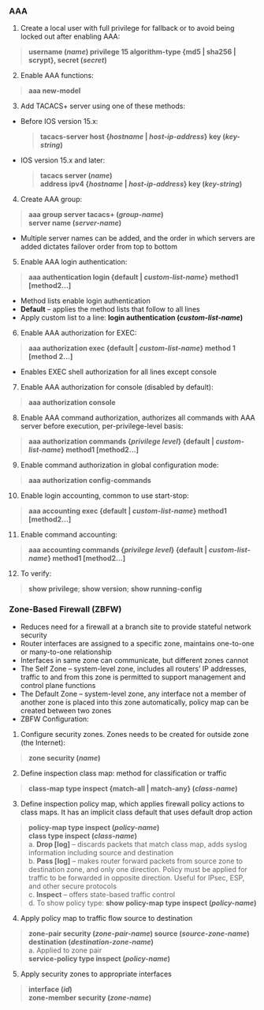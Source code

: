 ### AAA  
1. Create a local user with full privilege for fallback or to avoid being locked out after enabling AAA:  
> **username (*name*) privilege 15 algorithm-type {md5 | sha256 | scrypt}, secret (*secret*)**  
2. Enable AAA functions:  
> **aaa new-model**  
3. Add TACACS+ server using one of these methods:  
* Before IOS version 15.x:  
  > **tacacs-server host {*hostname* | *host-ip-address*} key (*key-string*)**  
* IOS version 15.x and later:  
  > **tacacs server (*name*)**  
  > **address ipv4 {*hostname* | *host-ip-address*} key (*key-string*)**  
4. Create AAA group:  
 > **aaa group server tacacs+ (*group-name*)**  
 > **server name (*server-name*)**  
* Multiple server names can be added, and the order in which servers are added dictates failover order from top to bottom  
5. Enable AAA login authentication:  
 > **aaa authentication login {default | *custom-list-name*} method1 [method2...]**  
* Method lists enable login authentication  
* **Default** – applies the method lists that follow to all lines  
* Apply custom list to a line: **login authentication (*custom-list-name*)**  
6. Enable AAA authorization for EXEC:  
> **aaa authorization exec {default | *custom-list-name*} method 1 [method 2...]**  
* Enables EXEC shell authorization for all lines except console  
7. Enable AAA authorization for console (disabled by default):  
> **aaa authorization console**  
8. Enable AAA command authorization, authorizes all commands with AAA server before execution, per-privilege-level basis:  
> **aaa authorization commands {*privilege level*} {default | *custom-list-name*} method1 [method2…]**  
9. Enable command authorization in global configuration mode:  
> **aaa authorization config-commands**  
10. Enable login accounting, common to use start-stop:  
> **aaa accounting exec {default | *custom-list-name*} method1 [method2…]**  
11. Enable command accounting:  
> **aaa accounting commands {*privilege level*} {default | *custom-list-name*} method1 [method2…]**  
12. To verify:  
> **show privilege**; **show version**; **show running-config**  


### Zone-Based Firewall (ZBFW)  
* Reduces need for a firewall at a branch site to provide stateful network security  
* Router interfaces are assigned to a specific zone, maintains one-to-one or many-to-one relationship  
* Interfaces in same zone can communicate, but different zones cannot  
* The Self Zone – system-level zone, includes all routers’ IP addresses, traffic to and from this zone is permitted to support management and control plane functions  
* The Default Zone – system-level zone, any interface not a member of another zone is placed into this zone automatically, policy map can be created between two zones  
* ZBFW Configuration:  
1. Configure security zones. Zones needs to be created for outside zone (the Internet):  
> **zone security (*name*)**  
2. Define inspection class map: method for classification or traffic  
> **class-map type inspect {match-all | match-any} (*class-name*)**  
3. Define inspection policy map, which applies firewall policy actions to class maps. It has an implicit class default that uses default drop action  
> **policy-map type inspect (*policy-name*)**  
> **class type inspect (*class-name*)**  
a. **Drop [log]** – discards packets that match class map, adds syslog information including source and destination  
b. **Pass [log]** – makes router forward packets from source zone to destination zone, and only one direction. Policy must be applied for traffic to be forwarded in opposite direction. Useful for IPsec, ESP, and other secure protocols  
c. **Inspect** – offers state-based traffic control  
d. To show policy type: **show policy-map type inspect (*policy-name*)**  
4. Apply policy map to traffic flow source to destination  
> **zone-pair security (*zone-pair-name*) source (*source-zone-name*) destination (*destination-zone-name*)**  
a. Applied to zone pair  
> **service-policy type inspect (*policy-name*)**  
5. Apply security zones to appropriate interfaces  
> **interface (*id*)**  
> **zone-member security (*zone-name*)**  



